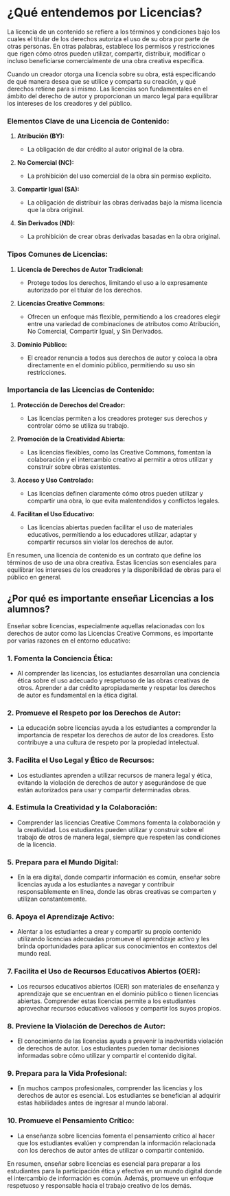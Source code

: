 # ¿Qué entendemos por Licencias?

La licencia de un contenido se refiere a los términos y condiciones bajo los cuales el titular de los derechos autoriza el uso de su obra por parte de otras personas. En otras palabras, establece los permisos y restricciones que rigen cómo otros pueden utilizar, compartir, distribuir, modificar o incluso beneficiarse comercialmente de una obra creativa específica.

Cuando un creador otorga una licencia sobre su obra, está especificando de qué manera desea que se utilice y comparta su creación, y qué derechos retiene para sí mismo. Las licencias son fundamentales en el ámbito del derecho de autor y proporcionan un marco legal para equilibrar los intereses de los creadores y del público.

### Elementos Clave de una Licencia de Contenido:

1. **Atribución (BY):**
   - La obligación de dar crédito al autor original de la obra.

2. **No Comercial (NC):**
   - La prohibición del uso comercial de la obra sin permiso explícito.

3. **Compartir Igual (SA):**
   - La obligación de distribuir las obras derivadas bajo la misma licencia que la obra original.

4. **Sin Derivados (ND):**
   - La prohibición de crear obras derivadas basadas en la obra original.

### Tipos Comunes de Licencias:

1. **Licencia de Derechos de Autor Tradicional:**
   - Protege todos los derechos, limitando el uso a lo expresamente autorizado por el titular de los derechos.

2. **Licencias Creative Commons:**
   - Ofrecen un enfoque más flexible, permitiendo a los creadores elegir entre una variedad de combinaciones de atributos como Atribución, No Comercial, Compartir Igual, y Sin Derivados.

3. **Dominio Público:**
   - El creador renuncia a todos sus derechos de autor y coloca la obra directamente en el dominio público, permitiendo su uso sin restricciones.

### Importancia de las Licencias de Contenido:

1. **Protección de Derechos del Creador:**
   - Las licencias permiten a los creadores proteger sus derechos y controlar cómo se utiliza su trabajo.

2. **Promoción de la Creatividad Abierta:**
   - Las licencias flexibles, como las Creative Commons, fomentan la colaboración y el intercambio creativo al permitir a otros utilizar y construir sobre obras existentes.

3. **Acceso y Uso Controlado:**
   - Las licencias definen claramente cómo otros pueden utilizar y compartir una obra, lo que evita malentendidos y conflictos legales.

4. **Facilitan el Uso Educativo:**
   - Las licencias abiertas pueden facilitar el uso de materiales educativos, permitiendo a los educadores utilizar, adaptar y compartir recursos sin violar los derechos de autor.

En resumen, una licencia de contenido es un contrato que define los términos de uso de una obra creativa. Estas licencias son esenciales para equilibrar los intereses de los creadores y la disponibilidad de obras para el público en general.

## ¿Por qué es importante enseñar Licencias a los alumnos?

Enseñar sobre licencias, especialmente aquellas relacionadas con los derechos de autor como las Licencias Creative Commons, es importante por varias razones en el entorno educativo:

### 1. **Fomenta la Conciencia Ética:**
   - Al comprender las licencias, los estudiantes desarrollan una conciencia ética sobre el uso adecuado y respetuoso de las obras creativas de otros. Aprender a dar crédito apropiadamente y respetar los derechos de autor es fundamental en la ética digital.

### 2. **Promueve el Respeto por los Derechos de Autor:**
   - La educación sobre licencias ayuda a los estudiantes a comprender la importancia de respetar los derechos de autor de los creadores. Esto contribuye a una cultura de respeto por la propiedad intelectual.

### 3. **Facilita el Uso Legal y Ético de Recursos:**
   - Los estudiantes aprenden a utilizar recursos de manera legal y ética, evitando la violación de derechos de autor y asegurándose de que están autorizados para usar y compartir determinadas obras.

### 4. **Estimula la Creatividad y la Colaboración:**
   - Comprender las licencias Creative Commons fomenta la colaboración y la creatividad. Los estudiantes pueden utilizar y construir sobre el trabajo de otros de manera legal, siempre que respeten las condiciones de la licencia.

### 5. **Prepara para el Mundo Digital:**
   - En la era digital, donde compartir información es común, enseñar sobre licencias ayuda a los estudiantes a navegar y contribuir responsablemente en línea, donde las obras creativas se comparten y utilizan constantemente.

### 6. **Apoya el Aprendizaje Activo:**
   - Alentar a los estudiantes a crear y compartir su propio contenido utilizando licencias adecuadas promueve el aprendizaje activo y les brinda oportunidades para aplicar sus conocimientos en contextos del mundo real.

### 7. **Facilita el Uso de Recursos Educativos Abiertos (OER):**
   - Los recursos educativos abiertos (OER) son materiales de enseñanza y aprendizaje que se encuentran en el dominio público o tienen licencias abiertas. Comprender estas licencias permite a los estudiantes aprovechar recursos educativos valiosos y compartir los suyos propios.

### 8. **Previene la Violación de Derechos de Autor:**
   - El conocimiento de las licencias ayuda a prevenir la inadvertida violación de derechos de autor. Los estudiantes pueden tomar decisiones informadas sobre cómo utilizar y compartir el contenido digital.

### 9. **Prepara para la Vida Profesional:**
   - En muchos campos profesionales, comprender las licencias y los derechos de autor es esencial. Los estudiantes se benefician al adquirir estas habilidades antes de ingresar al mundo laboral.

### 10. **Promueve el Pensamiento Crítico:**
   - La enseñanza sobre licencias fomenta el pensamiento crítico al hacer que los estudiantes evalúen y comprendan la información relacionada con los derechos de autor antes de utilizar o compartir contenido.

En resumen, enseñar sobre licencias es esencial para preparar a los estudiantes para la participación ética y efectiva en un mundo digital donde el intercambio de información es común. Además, promueve un enfoque respetuoso y responsable hacia el trabajo creativo de los demás.